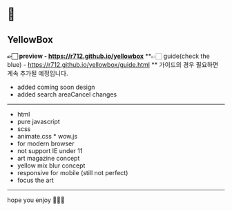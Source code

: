 # 💛
## YellowBox

**👉🏻 preview - https://r712.github.io/yellowbox**
**👉🏻 guide(check the blue) - https://r712.github.io/yellowbox/guide.html **
가이드의 경우 필요하면 계속 추가될 예정입니다.

- added coming soon design
- added search areaCancel changes

----

- html
- pure javascript
- scss
- animate.css * wow.js
- for modern browser
- not support IE under 11
- art magazine concept
- yellow mix blur concept
- responsive for mobile (still not perfect)
- focus the art

----

hope you enjoy 🙋🏻‍♂️
